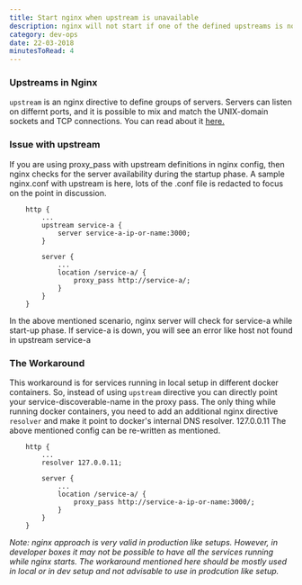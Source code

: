```yaml
---
title: Start nginx when upstream is unavailable
description: nginx will not start if one of the defined upstreams is not available. Here is a workaround to get through with those situations.
category: dev-ops
date: 22-03-2018
minutesToRead: 4
---
```

### Upstreams in Nginx

`upstream` is an nginx directive to define groups of servers. Servers can listen on differnt ports, and it is possible to mix and match the UNIX-domain sockets and TCP connections. You can read about it [here.](http://nginx.org/en/docs/http/ngx_http_upstream_module.html)

### Issue with upstream

If you are using proxy\_pass with upstream definitions in nginx config, then nginx checks for the server availability during the startup phase. A sample nginx.conf with upstream is here, lots of the .conf file is redacted to focus on the point in discussion.
```nginx
    http {
        ...
        upstream service-a {
            server service-a-ip-or-name:3000;
        }
        
        server {
            ...
            location /service-a/ {
                proxy_pass http://service-a/;
            }
        }
    }
```    

In the above mentioned scenario, nginx server will check for service-a while start-up phase. If service-a is down, you will see an error like host not found in upstream service-a

### The Workaround

This workaround is for services running in local setup in different docker containers. So, instead of using `upstream` directive you can directly point your service-discoverable-name in the proxy pass. The only thing while running docker containers, you need to add an additional nginx directive `resolver` and make it point to docker's internal DNS resolver. 127.0.0.11 The above mentioned config can be re-written as mentioned.
```nginx
    http {
        ...
        resolver 127.0.0.11;
        
        server {
            ...
            location /service-a/ {
                proxy_pass http://service-a-ip-or-name:3000/;
            }
        }
    }
```    

_Note: nginx approach is very valid in production like setups. However, in developer boxes it may not be possible to have all the services running while nginx starts. The workaround mentioned here should be mostly used in local or in dev setup and not advisable to use in prodcution like setup._

